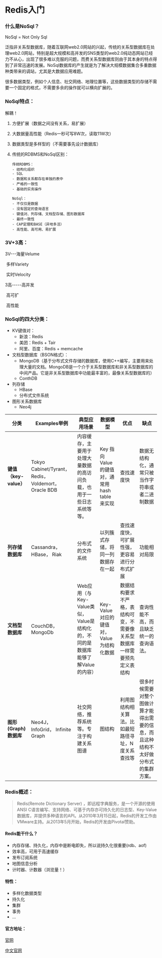 # Redis入门

### 什么是NoSql？

NoSql = Not Only Sql

泛指非关系型数据库，随着互联网web2.0网站的兴起，传统的关系型数据库在处理web2.0网站，特别是超大规模和高并发的SNS类型的web2.0纯动态网站已经力不从心，出现了很多难以克服的问题，而费关系型数据库则由于其本身的特点得到了非常迅速的发展。NoSql数据库的产生就是为了解决大规模数据集合多重数据种类带来的调站，尤其是大数据应用难题。

很多数据类型，例如个人信息、社交网络、地理位置等，这些数据类型的存储不需要一个固定的格式，不需要多余的操作就可以横向扩展的。



### NoSql特点：

解耦！

1. 方便扩展（数据之间没有关系，易扩展）

2. 大数据量高性能（Redis一秒可写8W次，读取11W次）

3. 数据类型是多样型的（不需要事先设计数据库）

4. 传统的RDBMS和NoSql区别：

   ```
   传统RDBMS：
   - 结构化组织
   - SQL
   - 数据和关系都存在单独的表中
   - 严格的一致性
   - 基础的实务操作
   
   NoSql：
   - 不仅仅是数据
   - 没有固定的查询语言
   - 键值对、列存储、文档型存储、图形数据库
   - 最终一致性
   - CAP定理和BASE（异地多活）
   - 高性能、高可用、易扩展
   ```



### 3V+3高：

3V---海量Velume

​       多样Variety

​        实时Velocity

3高-----高并发

​       	高可扩

​       	高性能



### NoSql的四大分类：

- KV键值对：
  - 新浪：Redis
  - 美团：Redis + Tair
  - 阿里、百度：Redis + memcache
- 文档型数据库（BSON格式）：
  - MongoDB（基于分布式文件存储的数据库，使用C++编写，主要用来处理大量的文档。MongoDB是一个介于关系型数据库和非关系型数据库的中间产品。它是非关系型数据库中功能最丰富的，最像关系型数据库的）
  - ConthDB
- 列存储
  - HBase
  - 分布式文件系统
- 图形关系数据库
  - Neo4j



| **分类**              | **Examples举例**                                      | 典型应用场景                                                 | 数据模型                                        | 优点                                                         | 缺点                                                         |
| --------------------- | ----------------------------------------------------- | ------------------------------------------------------------ | ----------------------------------------------- | ------------------------------------------------------------ | ------------------------------------------------------------ |
| **键值（key-value）** | Tokyo Cabinet/Tyrant， Redis， Voldemort， Oracle BDB | 内容缓存，主要用于处理大量数据的高访问负载，也用于一些日志系统等等。 | Key 指向 Value 的键值对，通常用hash table来实现 | 查找速度快                                                   | 数据无结构化，通常只被当作字符串或者二进制数据               |
| **列存储数据库**      | Cassandra， HBase， Riak                              | 分布式的文件系统                                             | 以列簇式存储，将同一列数据存在一起              | 查找速度快，可扩展性强，更容易进行分布式扩展                 | 功能相对局限                                                 |
| **文档型数据库**      | CouchDB， MongoDb                                     | Web应用（与Key-Value类似，Value是结构化的，不同的是数据库能够了解Value的内容） | Key-Value对应的键值对，Value为结构化数据        | 数据结构要求不严格，表结构可变，不需要像关系型数据库一样需要预先定义表结构 | 查询性能不高，而且缺乏统一的查询语法。                       |
| **图形(Graph)数据库** | Neo4J， InfoGrid， Infinite Graph                     | 社交网络，推荐系统等。专注于构建关系图谱                     | 图结构                                          | 利用图结构相关算法。比如最短路径寻址，N度关系查找等          | 很多时候需要对整个图做计算才能得出需要的信息，而且这种结构不太好做分布式的集群方案。 |



### Redis概述：

> Redis(Remote Dictionary Server) ，即远程字典服务，是一个开源的使用ANSI C语言编写、支持网络、可基于内存亦可持久化的日志型、Key-Value数据库，并提供多种语言的API。从2010年3月15日起，Redis的开发工作由VMware主持。从2013年5月开始，Redis的开发由Pivotal赞助。

#### Redis能干什么？

- 内存存储、持久化，内存中是断电即失，所以说持久化很重要(rdb、aof)
- 效率高，可用于高速缓存
- 发布订阅系统
- 地图信息分析
- 计时器、计数器（浏览量！）



#### 特性：

- 多样化数据类型
- 持久化
- 集群
- 事务
- ...



#### 官方地址：

[官网](https://redis.io/)

[中文官网](http://www.redis.cn/)

